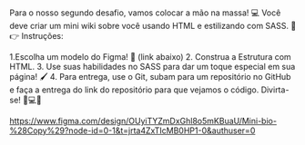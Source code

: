 Para o nosso segundo desafio, vamos colocar a mão na massa! 💻 Você deve criar um mini wiki sobre você usando HTML e estilizando com SASS. 🎨 👉 Instruções:

1.Escolha um modelo do Figma! 🌟 (link abaixo) 2. Construa a Estrutura com HTML. 3. Use suas habilidades no SASS para dar um toque especial em sua página! 🖌️ 4. Para entrega, use o Git, subam para um repositório no GitHub e faça a entrega do link do repositório para que vejamos o código. Divirta-se! 🚀💻✨

https://www.figma.com/design/OUyiTYZmDxGhl8o5mKBuaU/Mini-bio-%28Copy%29?node-id=0-1&t=jrta4ZxTIcMB0HP1-0&authuser=0
